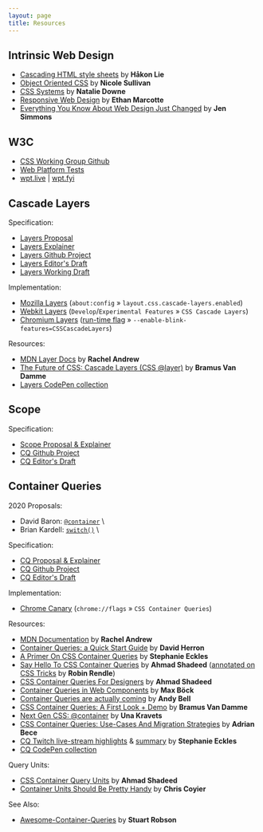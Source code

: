 ```yaml
---
layout: page
title: Resources
---
```


## Intrinsic Web Design

- [Cascading HTML style sheets](https://w3.org/People/howcome/p/cascade.html)
  by **Håkon Lie**
- [Object Oriented CSS](https://github.com/stubbornella/oocss)
  by **Nicole Sullivan**
- [CSS Systems](http://www.slideshare.net/nataliedowne/css-systems-presentation)
  by **Natalie Downe**
- [Responsive Web Design](https://alistapart.com/article/responsive-web-design/)
  by **Ethan Marcotte**
- [Everything You Know About Web Design Just Changed](https://youtu.be/jBwBACbRuGY)
  by **Jen Simmons**

## W3C

- [CSS Working Group Github](https://github.com/w3c/csswg-drafts)
- [Web Platform Tests](https://web-platform-tests.org/)
- [wpt.live](http://wpt.live/) | [wpt.fyi](http://wpt.fyi/)

## Cascade Layers

Specification:

- [Layers Proposal](https://github.com/w3c/csswg-drafts/issues/4470)
- [Layers Explainer](https://css.oddbird.net/layers/explainer/)
- [Layers Github Project](https://github.com/w3c/csswg-drafts/projects/15)
- [Layers Editor's Draft](https://drafts.csswg.org/css-cascade-5/)
- [Layers Working Draft](https://www.w3.org/TR/css-cascade-5/)

Implementation:

- [Mozilla Layers](https://bugzilla.mozilla.org/show_bug.cgi?id=1699214)
  (`about:config` » `layout.css.cascade-layers.enabled`)
- [Webkit Layers](https://bugs.webkit.org/show_bug.cgi?id=220779)
  (`Develop`/`Experimental Features` » `CSS Cascade Layers`)
- [Chromium Layers](https://crbug.com/1095765)
  ([run-time flag](https://www.chromium.org/developers/how-tos/run-chromium-with-flags)
  » `--enable-blink-features=CSSCascadeLayers`)

Resources:

- [MDN Layer Docs](https://developer.mozilla.org/en-US/docs/Web/CSS/@layer)
  by **Rachel Andrew**
- [The Future of CSS: Cascade Layers (CSS @layer)](https://www.bram.us/2021/09/15/the-future-of-css-cascade-layers-css-at-layer/)
  by **Bramus Van Damme**
- [Layers CodePen collection](https://codepen.io/collection/BNjmma)

## Scope

Specification:

- [Scope Proposal & Explainer](https://css.oddbird.net/scope/explainer/)
- [CQ Github Project](https://github.com/w3c/csswg-drafts/projects/21)
- [CQ Editor's Draft](https://drafts.csswg.org/css-cascade-6/)

## Container Queries

2020 Proposals:

- David Baron:
  [`@container`](https://github.com/dbaron/container-queries-implementability) \
- Brian Kardell:
  [`switch()`](https://bkardell.com/blog/AllThemSwitches.html) \

Specification:

- [CQ Proposal & Explainer](https://css.oddbird.net/rwd/query/explainer/)
- [CQ Github Project](https://github.com/w3c/csswg-drafts/projects/18)
- [CQ Editor's Draft](https://drafts.csswg.org/css-contain-3/)

Implementation:

- [Chrome Canary](https://www.google.com/chrome/canary/)
  (`chrome://flags` » `CSS Container Queries`)

Resources:

- [MDN Documentation](https://developer.mozilla.org/en-US/docs/Web/CSS/CSS_Container_Queries)
  by **Rachel Andrew**
- [Container Queries: a Quick Start Guide](https://www.oddbird.net/2021/04/05/containerqueries/)
  by **David Herron**
- [A Primer On CSS Container Queries](https://www.smashingmagazine.com/2021/05/complete-guide-css-container-queries/)
  by **Stephanie Eckles**
- [Say Hello To CSS Container Queries](https://ishadeed.com/article/say-hello-to-css-container-queries/)
  by **Ahmad Shadeed**
  ([annotated on CSS Tricks](https://css-tricks.com/say-hello-to-css-container-queries/)
  by **Robin Rendle**)
- [CSS Container Queries For Designers](https://ishadeed.com/article/container-queries-for-designers/)
  by **Ahmad Shadeed**
- [Container Queries in Web Components](https://mxb.dev/blog/container-queries-web-components/)
  by **Max Böck**
- [Container Queries are actually coming](https://piccalil.li/blog/container-queries-are-actually-coming)
  by **Andy Bell**
- [CSS Container Queries: A First Look + Demo](https://www.bram.us/2021/03/28/css-container-queries-a-first-look-and-demo/)
  by **Bramus Van Damme**
- [Next Gen CSS: @container](https://css-tricks.com/next-gen-css-container/)
  by **Una Kravets**
- [CSS Container Queries: Use-Cases And Migration Strategies](https://www.smashingmagazine.com/2021/05/css-container-queries-use-cases-migration-strategies/)
  by **Adrian Bece**
- [CQ Twitch live-stream highlights](https://www.twitch.tv/collections/8k9OzUpxdxb9VA)
  & [summary](https://www.twitch.tv/videos/993981213?collection=8k9OzUpxdxb9VA)
  by **Stephanie Eckles**
- [CQ CodePen collection](https://codepen.io/collection/XQrgJo)

Query Units:

- [CSS Container Query Units](https://ishadeed.com/article/container-query-units/)
  by **Ahmad Shadeed**
- [Container Units Should Be Pretty Handy](https://css-tricks.com/container-units-should-be-pretty-handy/)
  by **Chris Coyier**

See Also:

- [Awesome-Container-Queries](https://github.com/sturobson/Awesome-Container-Queries)
  by **Stuart Robson**
